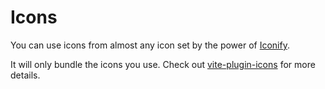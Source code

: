 # Icons

You can use icons from almost any icon set by the power of [Iconify](https://iconify.design/).

It will only bundle the icons you use. Check out [vite-plugin-icons](https://github.com/antfu/vite-plugin-icons) for more details.
